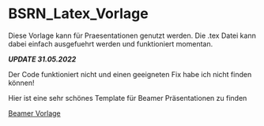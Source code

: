 # BSRN_Latex_Vorlage

Diese Vorlage kann für Praesentationen genutzt werden. Die .tex Datei kann dabei einfach ausgefuehrt werden und funktioniert momentan.

***UPDATE 31.05.2022***

Der Code funktioniert nicht und einen geeigneten Fix habe ich nicht finden können!

Hier ist eine sehr schönes Template für Beamer Präsentationen zu finden

[Beamer Vorlage](https://www.latextemplates.com/template/beamer-presentation)

